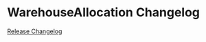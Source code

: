 # WarehouseAllocation Changelog

[Release Changelog](https://github.com/spryker/warehouse-allocation/releases)
